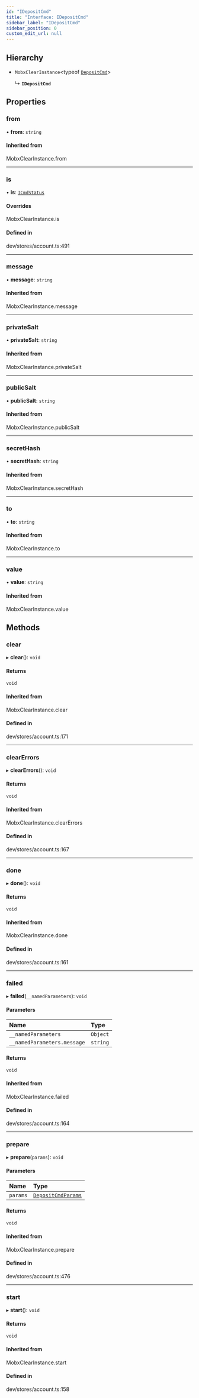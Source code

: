 ```yaml
---
id: "IDepositCmd"
title: "Interface: IDepositCmd"
sidebar_label: "IDepositCmd"
sidebar_position: 0
custom_edit_url: null
---
```


## Hierarchy

- `MobxClearInstance`<typeof [`DepositCmd`](../modules.md#depositcmd)\>

  ↳ **`IDepositCmd`**

## Properties

### from

• **from**: `string`

#### Inherited from

MobxClearInstance.from

___

### is

• **is**: [`ICmdStatus`](ICmdStatus.md)

#### Overrides

MobxClearInstance.is

#### Defined in

dev/stores/account.ts:491

___

### message

• **message**: `string`

#### Inherited from

MobxClearInstance.message

___

### privateSalt

• **privateSalt**: `string`

#### Inherited from

MobxClearInstance.privateSalt

___

### publicSalt

• **publicSalt**: `string`

#### Inherited from

MobxClearInstance.publicSalt

___

### secretHash

• **secretHash**: `string`

#### Inherited from

MobxClearInstance.secretHash

___

### to

• **to**: `string`

#### Inherited from

MobxClearInstance.to

___

### value

• **value**: `string`

#### Inherited from

MobxClearInstance.value

## Methods

### clear

▸ **clear**(): `void`

#### Returns

`void`

#### Inherited from

MobxClearInstance.clear

#### Defined in

dev/stores/account.ts:171

___

### clearErrors

▸ **clearErrors**(): `void`

#### Returns

`void`

#### Inherited from

MobxClearInstance.clearErrors

#### Defined in

dev/stores/account.ts:167

___

### done

▸ **done**(): `void`

#### Returns

`void`

#### Inherited from

MobxClearInstance.done

#### Defined in

dev/stores/account.ts:161

___

### failed

▸ **failed**(`__namedParameters`): `void`

#### Parameters

| Name | Type |
| :------ | :------ |
| `__namedParameters` | `Object` |
| `__namedParameters.message` | `string` |

#### Returns

`void`

#### Inherited from

MobxClearInstance.failed

#### Defined in

dev/stores/account.ts:164

___

### prepare

▸ **prepare**(`params`): `void`

#### Parameters

| Name | Type |
| :------ | :------ |
| `params` | [`DepositCmdParams`](DepositCmdParams.md) |

#### Returns

`void`

#### Inherited from

MobxClearInstance.prepare

#### Defined in

dev/stores/account.ts:476

___

### start

▸ **start**(): `void`

#### Returns

`void`

#### Inherited from

MobxClearInstance.start

#### Defined in

dev/stores/account.ts:158
